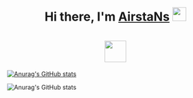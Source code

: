 <h1 align="center">Hi there, I'm <a href="https://github.com/AirstaNs" target="_blank">AirstaNs</a> 
<img src="https://github.com/blackcater/blackcater/raw/main/images/Hi.gif" height="32"/></h1>

<h1 align="center"></a> 
<img src="https://readme-typing-svg.herokuapp.com?duration=4000&color=0770FFFD&background=FFE747&center=%D0%B8%D1%81%D1%82%D0%B8%D0%BD%D0%BD%D1%8B%D0%B9&vCenter=%D0%B8%D1%81%D1%82%D0%B8%D0%BD%D0%BD%D1%8B%D0%B9&multiline=true&lines=Applied+Computer+Science+Studen" height="50"/></h1>

[![Anurag's GitHub stats](https://github-readme-stats.vercel.app/api?username=AirstaNs)](https://github.com/AirstaNs/github-readme-stats)

![Anurag's GitHub stats](https://github-readme-stats.vercel.app/api?username=AirstaNs&hide=contribs,prs)

<!--
**AirstaNs/AirstaNs** is a ✨ _special_ ✨ repository because its `README.md` (this file) appears on your GitHub profile.

Here are some ideas to get you started:

- 🔭 I’m currently working on ...
- 🌱 I’m currently learning ...
- 👯 I’m looking to collaborate on ...
- 🤔 I’m looking for help with ...
- 💬 Ask me about ...
- 📫 How to reach me: ...
- 😄 Pronouns: ...
- ⚡ Fun fact: ...
-->
